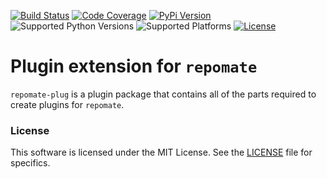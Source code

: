 [![Build Status](https://travis-ci.com/slarse/repomate-plug.svg?token=1VKcbDz66bMbTdt1ebsN&branch=master)](https://travis-ci.com/slarse/repomate-plug)
[![Code Coverage](https://codecov.io/gh/slarse/repomate-plug/branch/master/graph/badge.svg)](https://codecov.io/gh/slarse/repomate-plug)
[![PyPi Version](https://badge.fury.io/py/repomate-plug.svg)](https://badge.fury.io/py/repomate-plug)
![Supported Python Versions](https://img.shields.io/badge/python-3.5%2C%203.6%2C%203.7-blue.svg)
![Supported Platforms](https://img.shields.io/badge/platforms-Linux%2C%20macOS-blue.svg)
[![License](https://img.shields.io/badge/license-MIT-blue.svg)](LICENSE)

# Plugin extension for `repomate`
`repomate-plug` is a plugin package that contains all of the parts required to
create plugins for `repomate`.

### License
This software is licensed under the MIT License. See the [LICENSE](LICENSE)
file for specifics.

